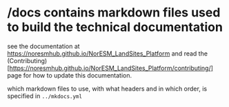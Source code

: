 # /docs contains markdown files used to build the technical documentation

see the documentation at <https://noresmhub.github.io/NorESM_LandSites_Platform> and read the (Contributing)[https://noresmhub.github.io/NorESM_LandSites_Platform/contributing/] page for how to update this documentation.

which markdown files to use, with what headers and in which order, is specified in `../mkdocs.yml`
